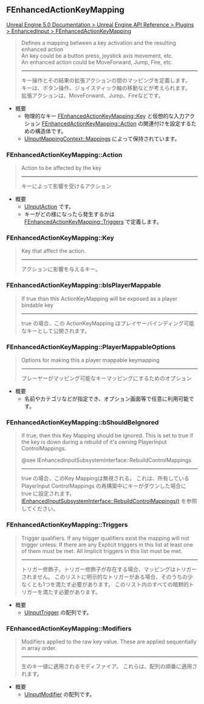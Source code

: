 ## FEnhancedActionKeyMapping

[Unreal Engine 5.0 Documentation > Unreal Engine API Reference > Plugins > EnhancedInput > FEnhancedActionKeyMapping](https://docs.unrealengine.com/5.0/en-US/API/Plugins/EnhancedInput/FEnhancedActionKeyMapping/)

> Defines a mapping between a key activation and the resulting enhanced action  
> An key could be a button press, joystick axis movement, etc.  
> An enhanced action could be MoveForward, Jump, Fire, etc.
> 
> ----
> キー操作とその結果の拡張アクションの間のマッピングを定義します。  
> キーは、ボタン操作、ジョイスティック軸の移動などが考えられます。  
> 拡張アクションは、MoveForward、Jump、Fireなどです。

* 概要
	* 物理的なキー [FEnhancedActionKeyMapping::Key] と仮想的な入力アクション [FEnhancedActionKeyMapping::Action] の関連付けを設定するための構造体です。
	* [UInputMappingContext::Mappings] によって保持されています。

### FEnhancedActionKeyMapping::Action

> Action to be affected by the key
> 
> ----
> キーによって影響を受けるアクション

* 概要
	* [UInputAction] です。
	* キーがどの様になったら発生するかは [FEnhancedActionKeyMapping::Triggers] で定義します。

### FEnhancedActionKeyMapping::Key

> Key that affect the action.
> 
> ----
> アクションに影響を与えるキー。

### FEnhancedActionKeyMapping::bIsPlayerMappable
> If true than this ActionKeyMapping will be exposed as a player bindable key
> 
> ----
> true の場合、この ActionKeyMapping はプレイヤーバインディング可能なキーとして公開されます。

### FEnhancedActionKeyMapping::PlayerMappableOptions
> Options for making this a player mappable keymapping
> 
> ----
> プレーヤーがマッピング可能なキーマッピングにするためのオプション

* 概要
	* 名前やカテゴリなどが指定でき、オプション画面等で任意に利用可能です。

### FEnhancedActionKeyMapping::bShouldBeIgnored
> If true, then this Key Mapping should be ignored. 
> This is set to true if the key is down during a rebuild of it's owning PlayerInput ControlMappings.
> 
> @see IEnhancedInputSubsystemInterface::RebuildControlMappings
> 
> ----
> true の場合、このKey Mappingは無視される。
> これは、所有している PlayerInput ControlMappings の再構築中にキーがダウンした場合に true に設定されます。
> [IEnhancedInputSubsystemInterface::RebuildControlMappings()] を参照してください。

### FEnhancedActionKeyMapping::Triggers
> Trigger qualifiers. If any trigger qualifiers exist the mapping will not trigger unless:
> If there are any Explicit triggers in this list at least one of them must be met.
> All Implicit triggers in this list must be met.
> 
> ----
> トリガー修飾子。トリガー修飾子が存在する場合、マッピングはトリガーされません。
> このリストに明示的なトリガーがある場合、そのうちの少なくとも1つを満たす必要があります。
> このリスト内のすべての暗黙的トリガーを満たす必要があります。

* 概要
	* [UInputTrigger] の配列です。

### FEnhancedActionKeyMapping::Modifiers
> Modifiers applied to the raw key value.
> These are applied sequentially in array order.
> 
> ----
> 生のキー値に適用されるモディファイア。
> これらは、配列の順番に適用されます。

* 概要
	* [UInputModifier] の配列です。


<!--- ページ内のリンク --->

<!--- 自前の画像へのリンク --->

<!--- generated --->
[FEnhancedActionKeyMapping::Action]: ../../UE/Input/FEnhancedActionKeyMapping.md#fenhancedactionkeymappingaction
[FEnhancedActionKeyMapping::Key]: ../../UE/Input/FEnhancedActionKeyMapping.md#fenhancedactionkeymappingkey
[FEnhancedActionKeyMapping::Triggers]: ../../UE/Input/FEnhancedActionKeyMapping.md#fenhancedactionkeymappingtriggers
[IEnhancedInputSubsystemInterface::RebuildControlMappings()]: ../../UE/Input/IEnhancedInputSubsystemInterface.md#ienhancedinputsubsysteminterfacerebuildcontrolmappings
[UInputAction]: ../../UE/Input/UInputAction.md#uinputaction
[UInputMappingContext::Mappings]: ../../UE/Input/UInputMappingContext.md#uinputmappingcontextmappings
[UInputModifier]: ../../UE/Input/UInputModifier.md#uinputmodifier
[UInputTrigger]: ../../UE/Input/UInputTrigger.md#uinputtrigger
